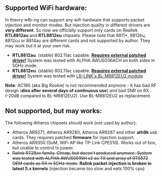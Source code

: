 Supported WiFi hardware:
------------------------
In theory wfb-ng can support any wifi hardware that supports packet injection and monitor modes.
But injection quality in different drivers are **very different**. So now we officially support only cards on Realtek **RTL8812au** and **RTL8812eu** chipsets.
Please note that 8811*, 8812bu, 8812cu or 8814au are different cards and not supported by author. They may work but it at your own risk.

 - **RTL8812au**. (stable) 802.11ac capable. [**Requires external patched driver!**](https://github.com/svpcom/rtl8812au)  System was tested with ALPHA AWUS036ACH on both sides in 5GHz mode.
 - **RTL8812eu**. (stable) 802.11ac capable. [**Requires external patched driver!**](https://github.com/svpcom/rtl8812eu) System was tested with [LB-LINK's BL-M8812EU2 module](https://www.lb-link.com/product_36_183.html)

**Note**: AC180 (aka Big Rookie) is not recommended anymore - it has bad RF design (**dies after several days of continuous use**) and bad SNR on RX (-20dB compared to BL-M8812EU2). Use BL-M8812EU2 as replacement.

Not supported, but **may** works:
---------------------------------
The following Atheros chipsets should work (not used by author):

 -  Atheros AR9271, Atheros AR9280, Atheros AR9287 and other **ath9k** usb cards. They requires patched **firmware** for injection support.
 -  Atheros AR9350 (SoM, WiFi AP like TP-Link CPE510). Works out of box, but unable to control tx power.
 -  ~~Ralink RT28xx family. Cheap, but doesn't produced anymore. System was tested with ALPHA AWUS051NH v2 as TX and array of RT5572 OEM cards as RX in 5GHz mode.~~  **Ralink packet injection is broken in latest 5.x kernels** (injection became too slow and eats 100% cpu)